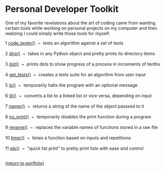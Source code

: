 # Personal Developer Toolkit

One of my favorite revelations about the art of coding came from wanting certain tools while working on personal projects on my computer and then realizing I could simply write those tools for myself.

1 [code_tester()](/code_folder/code_tester.md)&nbsp;&nbsp;\~&nbsp;&nbsp;tests an algorithm against a set of tests<br><br>
2 [dirp()](/code_folder/dirp.md)&nbsp;&nbsp;\~&nbsp;&nbsp;takes in any Python object and pretty prints its directory items<br><br>
3 [dot()](/code_folder/dot.md)&nbsp;&nbsp;\~&nbsp;&nbsp;prints dots to show progress of a process in increments of tenths<br><br>
4 [get_tests()](/code_folder/get_tests.md)&nbsp;&nbsp;\~&nbsp;&nbsp;creates a tests suite for an algorithm from user input<br><br>
5 [ip()](/code_folder/ip.md)&nbsp;&nbsp;\~&nbsp;&nbsp;temporarily halts the program with an optional message<br><br>
6 [lili()](/code_folder/lili.md)&nbsp;&nbsp;\~&nbsp;&nbsp;converts a list to a linked list or vice versa, depending on input<br><br>
7 [namer()](/code_folder/namer.md)&nbsp;&nbsp;\~&nbsp;&nbsp;returns a string of the name of the object passsed to it<br><br>
8 [no_print()](/code_folder/no_print.md)&nbsp;&nbsp;\~&nbsp;&nbsp;temporarily disables the print function during a program<br><br>
9 [rename()](/code_folder/rename.md)&nbsp;&nbsp;\~&nbsp;&nbsp;replaces the variable names of functions stored in a raw file<br><br>
10 [timer()](/code_folder/timer.md)&nbsp;&nbsp;\~&nbsp;&nbsp;times a function based on inputs and repetitions<br><br>
11 [qlp()](/code_folder/qlp.md)&nbsp;&nbsp;\~&nbsp;&nbsp;"quick list print" to pretty print lists with ease and control<br><br>


<!-- dot could become a generator object -->

<!--
01234567890123456789012345678901234567890123456789012345678901234567890123456  67
7 dot()  ~  prints dots to show progress of a process in increments of tenths
-->
<a href="https://rowcased.github.io/">(return to portfolio)</a>
